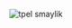 ![tpel smaylik](https://cloud.githubusercontent.com/assets/24522089/21999629/84782556-dc54-11e6-87df-d6780b7d9649.gif)
